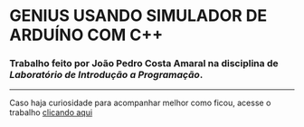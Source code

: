 # GENIUS USANDO SIMULADOR DE ARDUÍNO COM C++
### Trabalho feito por **João Pedro Costa Amaral** na disciplina de _Laboratório de Introdução a Programação_.

***
Caso haja curiosidade para acompanhar melhor como ficou, acesse o trabalho [clicando aqui](https://www.tinkercad.com/things/c4fy5CPuN0C-trabalho-tinkercad-genius-)


